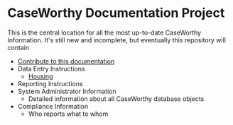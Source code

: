 # CaseWorthy Documentation Project

This is the central location for all the most up-to-date CaseWorthy Information. It's still new and incomplete, but eventually this repository will contain

- [Contribute to this documentation](Instructions/Contribute.md)
- Data Entry Instructions
  - [Housing](Instructions/HousingDataEntryInstructions.md)
- Reporting Instructions
- System Administrator Information
  - Detailed information about all CaseWorthy database objects
- Compliance Information
  - Who reports what to whom